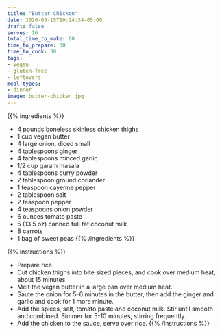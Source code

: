 ```yaml
---
title: "Butter Chicken"
date: 2020-05-15T10:24:34-05:00
draft: false
serves: 16
total_time_to_make: 60
time_to_prepare: 30
time_to_cook: 30
tags:
- vegan
- gluten-free
- leftovers
meal-types:
- dinner
image: butter-chicken.jpg
---
```


{{% ingredients %}}
- 4 pounds boneless skinless chicken thighs
- 1 cup vegan butter
- 4 large onion, diced small
- 4 tablespoons ginger
- 4 tablespoons minced garlic
- 1/2 cup garam masala
- 4 tablespoons curry powder
- 2 tablespoon ground coriander
- 1 teaspoon cayenne pepper
- 2 tablespoon salt
- 2 teaspoon pepper
- 4 teaspoons onion powder
- 6 ounces tomato paste
- 5 (13.5 oz) canned full fat coconut milk
- 8 carrots
- 1 bag of sweet peas
{{% /ingredients %}}

{{% instructions %}}
- Prepare rice.
- Cut chicken thighs into bite sized pieces, and cook over medium heat, about 15 minutes.
- Melt the vegan butter in a large pan over medium heat.
- Saute the onion for 5-6 minutes in the butter, then add the ginger and garlic and cook for 1 more minute.
- Add the spices, salt, tomato paste and coconut milk. Stir until smooth and combined. Simmer for 5-10 minutes, stirring frequently.
- Add the chicken to the sauce, serve over rice.
{{% /instructions %}}
